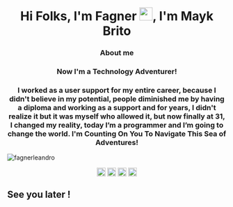 <h1 align="center">Hi Folks, I'm Fagner <img src="https://raw.githubusercontent.com/kaueMarques/kaueMarques/master/hi.gif" width="30px">, I'm Mayk Brito</h1>
<h3 align="center"> About me</h3>
<h3 align="center"> Now I'm a Technology Adventurer!</h3>
<h3 align="center"> I worked as a user support for my entire career, because I didn't believe in my potential, 
people diminished me by having a diploma and working as a support and for years, 
I didn't realize it but it was myself who allowed it, but now finally at 31, 
I changed my reality, today I’m a programmer and I’m going to change the world. 
I'm Counting On You To Navigate This Sea of Adventures!</h3>
<p align="left"> <img src="https://komarev.com/ghpvc/?username=fagnerleandro" alt="fagnerleandro" /> </p>


<p align="center">
<a href="https://twitter.com/maykbrito" target="blank"><img align="center" src="https://cdn.jsdelivr.net/npm/simple-icons@3.0.1/icons/twitter.svg" alt="fagnerleandro" height="20" width="20" /></a>
<a href="https://www.linkedin.com/in/fagner-leandro-pereira-damiani-0154838" target="blank"><img align="center" src="https://cdn.jsdelivr.net/npm/simple-icons@3.0.1/icons/linkedin.svg" alt="fagnerleandro" height="20" width="20" /></a>
<a href="https://www.facebook.com/fagner.damiani" target="blank"><img align="center" src="https://cdn.jsdelivr.net/npm/simple-icons@3.0.1/icons/facebook.svg" alt="fagnerleandro" height="20" width="20" /></a>
<a href="https://www.instagram.com/fagnerleandro" target="blank"><img align="center" src="https://cdn.jsdelivr.net/npm/simple-icons@3.0.1/icons/instagram.svg" alt="fagnerleandro" height="20" width="20" /></a>
</p>

<h2>See you later !</h2>

<!--
**fagnerleandro/fagnerleandro** is a ✨ _special_ ✨ repository because its `README.md` (this file) appears on your GitHub profile.

Here are some ideas to get you started:

- 🔭 I’m currently working on ...
- 🌱 I’m currently learning ...
- 👯 I’m looking to collaborate on ...
- 🤔 I’m looking for help with ...
- 💬 Ask me about ...
- 📫 How to reach me: ...
- 😄 Pronouns: ...
- ⚡ Fun fact: ...
-->
